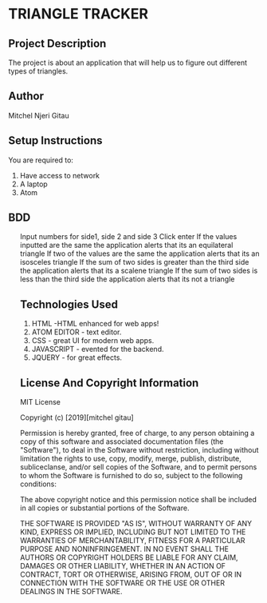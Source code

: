 # TRIANGLE TRACKER

## Project Description

The project is about an application that will help us to figure out different types of triangles.

## Author

Mitchel Njeri Gitau

## Setup Instructions
You are required to:

<ol>
 <li>Have access to network</li>
 <li>A laptop</li>
 <li>Atom</li>
</ol>


## BDD

<ol>
Input numbers for side1, side 2 and side 3
Click enter
If the values inputted are the same the application alerts that its an equilateral triangle
If two of the values are the same the application alerts that its an isosceles triangle
If the sum of two sides is greater than the third side the application alerts that its a scalene triangle
If the sum of two sides is less than the third side the application alerts that its not a triangle


## Technologies Used

<ol>
 <li>HTML -HTML enhanced for web apps!</li>
 <li>ATOM EDITOR - text editor.</li>
 <li>CSS - great UI for modern web apps.</li>
 <li>JAVASCRIPT - evented for the backend.</li>
 <li>JQUERY - for great effects.</li>
</ol>



## License And Copyright Information

MIT License

Copyright (c) [2019][mitchel gitau]

Permission is hereby granted, free of charge, to any person obtaining a copy of this software and associated documentation files (the "Software"), to deal in the Software without restriction, including without limitation the rights to use, copy, modify, merge, publish, distribute, subliceclanse, and/or sell copies of the Software, and to permit persons to whom the Software is furnished to do so, subject to the following conditions:

The above copyright notice and this permission notice shall be included in all copies or substantial portions of the Software.

THE SOFTWARE IS PROVIDED "AS IS", WITHOUT WARRANTY OF ANY KIND, EXPRESS OR IMPLIED, INCLUDING BUT NOT LIMITED TO THE WARRANTIES OF MERCHANTABILITY, FITNESS FOR A PARTICULAR PURPOSE AND NONINFRINGEMENT. IN NO EVENT SHALL THE AUTHORS OR COPYRIGHT HOLDERS BE LIABLE FOR ANY CLAIM, DAMAGES OR OTHER LIABILITY, WHETHER IN AN ACTION OF CONTRACT, TORT OR OTHERWISE, ARISING FROM, OUT OF OR IN CONNECTION WITH THE SOFTWARE OR THE USE OR OTHER DEALINGS IN THE SOFTWARE.
